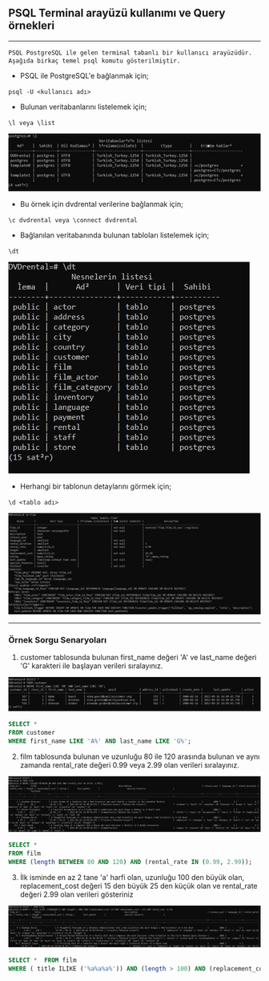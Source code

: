 ## PSQL Terminal arayüzü kullanımı ve Query örnekleri
----

    PSQL PostgreSQL ile gelen terminal tabanlı bir kullanıcı arayüzüdür. Aşağıda birkaç temel psql komutu gösterilmiştir.

- PSQL ile PostgreSQL'e bağlanmak için;

` psql -U <kullanıcı adı> `

- Bulunan veritabanlarını listelemek için;

` \l veya \list `

![list](img/psql1.jpg)

- Bu örnek için dvdrental verilerine bağlanmak için;

` \c dvdrental veya \connect dvdrental `

- Bağlanılan veritabanında bulunan tabloları listelemek için;

` \dt `

![list](img/psql2.jpg)

- Herhangi bir tablonun detaylarını görmek için;

` \d <tablo adı> `

![table](img/psql3.jpg)

----

### Örnek Sorgu Senaryoları

1. customer tablosunda bulunan first_name değeri  'A' ve last_name değeri 'G' karakteri ile başlayan verileri sıralayınız.

![query1](img/psql4.jpg)

```SQL
SELECT * 
FROM customer
WHERE first_name LIKE 'A%' AND last_name LIKE 'G%';
```

2. film tablosunda bulunan ve uzunluğu 80 ile 120 arasında bulunan ve aynı zamanda rental_rate değeri 0.99 veya 2.99 olan verileri sıralayınız.

![query2](img/psql5.jpg)


```SQL
SELECT * 
FROM film
WHERE (length BETWEEN 80 AND 120) AND (rental_rate IN (0.99, 2.99));
```
3. İlk isminde en az 2 tane 'a' harfi olan, uzunluğu 100 den büyük olan, replacement_cost değeri 15 den büyük 25 den küçük olan ve rental_rate değeri 2.99 olan verileri gösteriniz

![query3](img/psql6.jpg)

```SQL
SELECT *  FROM film
WHERE ( title ILIKE ('%a%a%a%')) AND (length > 100) AND (replacement_cost >15 AND replacement_cost < 25) AND rental_rate =2.99;
```
